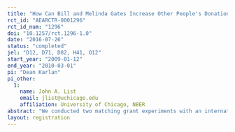 ```yaml
---
title: "How Can Bill and Melinda Gates Increase Other People's Donations to Fund Public Goods?"
rct_id: "AEARCTR-0001296"
rct_id_num: "1296"
doi: "10.1257/rct.1296-1.0"
date: "2016-07-26"
status: "completed"
jel: "D12, D71, D82, H41, O12"
start_year: "2009-01-12"
end_year: "2010-03-01"
pi: "Dean Karlan"
pi_other:
  1:
    name: John A. List
    email: jlist@uchicago.edu
    affiliation: University of Chicago, NBER
abstract: "We conducted two matching grant experiments with an international development charity. The first and primary experiment tests a matching grant from the Bill and Melinda Gates Foundation (BMGF) compared to a matching grant from an anonymous donor. The second, auxiliary experiment, establishes that the matching grant from BMGF in this context does generate further donations compared to a control. We find that naming BMGF as the matching donor raises more money, both compared to an anonymous donor and compared to control. In a key result, we find that the effect persists after the matching period, and that the naming-BMGF effect is heterogeneous—largest for donors who previously gave to other poverty-oriented charities. Combining this with a survey of representative Americans that shows a correlation between giving to poverty charities and familiarity with the BMGF, we conclude that the matching gift here primarily works through a quality signal mechanism. "
layout: registration
---
```


